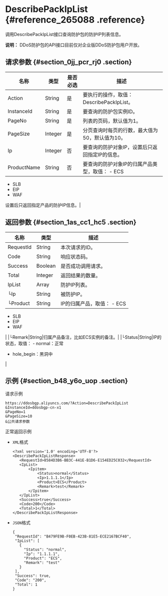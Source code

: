 # DescribePackIpList {#reference_265088 .reference}

调用DescribePackIpList接口查询防护包的防护IP列表信息。

**说明：** DDoS防护包的API接口目前仅对企业版DDoS防护包用户开放。

## 请求参数 {#section_0jj_pcr_rj0 .section}

|名称|类型|是否必选|描述|
|--|--|----|--|
|Action|String|是|要执行的操作，取值：DescribePackIpList。|
|InstanceId|String|是|要查询的防护包实例ID。|
|PageNo|String|是|列表的页码，默认值为1。|
|PageSize|Integer|是|分页查询时每页的行数，最大值为50，默认值为10。|
|Ip|Integer|否|要查询的防护对象IP，设置后只返回指定IP的信息。|
|ProductName|String|否|要查询的防护对象IP的归属产品类型，取值： -   ECS
-   SLB
-   EIP
-   WAF

 设置后只返回指定产品的防护IP信息。|

## 返回参数 {#section_1as_cc1_hc5 .section}

|名称|类型|描述|
|--|--|--|
|RequestId|String|本次请求的ID。|
|Code|String|响应状态码。|
|Success|Boolean|是否成功调用请求。|
|Total|Integer|返回结果的数量。|
|IpList|Array|防护IP列表。|
|└Ip|String|被防护IP。|
|└Product|String|IP的归属产品，取值： -   ECS
-   SLB
-   EIP
-   WAF

 |
|└Remark|String|归属产品备注，比如ECS实例的备注。|
|└Status|String|IP的状态，取值： -   normal：正常
-   hole\_begin：黑洞中

 |

## 示例 {#section_b48_y6o_uop .section}

请求示例

``` {#codeblock_60x_v7t_oqo}
https://ddosbgp.aliyuncs.com/?Action=DescribePackIpList
&InstanceId=ddosbgp-cn-x1
&PageNo=1
&PageSize=10
&公共请求参数
```

正常返回示例

-   `XML`格式

    ``` {#codeblock_yok_0bb_bul}
    <?xml version='1.0' encoding='UTF-8'?>
    <DescribePackIpListResponse>
       <RequestId>8584D3B6-BB3C-441E-B1D6-E154ED25C032</RequestId>
       <IpList>
           <Ipitem>
               <Status>normal</Status>
               <Ip>1.1.1.1</Ip>
               <Product>ECS</Product>
               <Remark>test</Remark>
           </Ipitem>
       </IpList>
       <Success>true</Success>
       <Code>200</Code>
       <Total>1</Total>
    </DescribePackIpListResponse>
    ```

-   `JSON`格式

    ``` {#codeblock_ftr_37u_bst}
    {
     "RequestId": "B479FE9B-F0EB-423B-81E5-ECE2167BCF40",
     "IpList": [
       {
         "Status": "normal",
         "Ip": "1.1.1.1",
         "Product": "ECS",
         "Remark": "test"
       }
     ],
     "Success": true,
     "Code": "200",
     "Total": 1
    }
    ```


